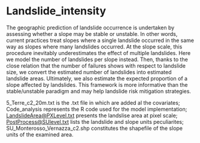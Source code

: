 # Landslide_intensity
The geographic prediction of landslide occurrence is undertaken by assessing whether a slope may be stable or unstable. 
In other words, current practices treat slopes where a single landslide occurred in the same way as slopes where many landslides occurred. 
At the slope scale, this procedure inevitably underestimates the effect of multiple landslides. Here we model the number of landslides per slope instead. 
Then, thanks to the close relation that the number of failures shows with respect to landslide size, we convert the estimated number of landslides into 
estimated landslide areas. Ultimately, we also estimate the expected proportion of a slope affected by landslides. This framework is more informative than 
the stable/unstable paradigm and may help landslide risk mitigation strategies.

5_Terre_c2_20m.txt is the .txt file in which are added al the covariates;
Code_analysis represents the R code used for the model implementation;
LandslideArea@PXLevel.txt presents the landslise area at pixel scale;
PostProcess@SUlevel.txt lists the landslide and slope units peculiarites;
SU_Monterosso_Vernazza_c2.shp constitutes the shapefile of the slope units of the examined area.
